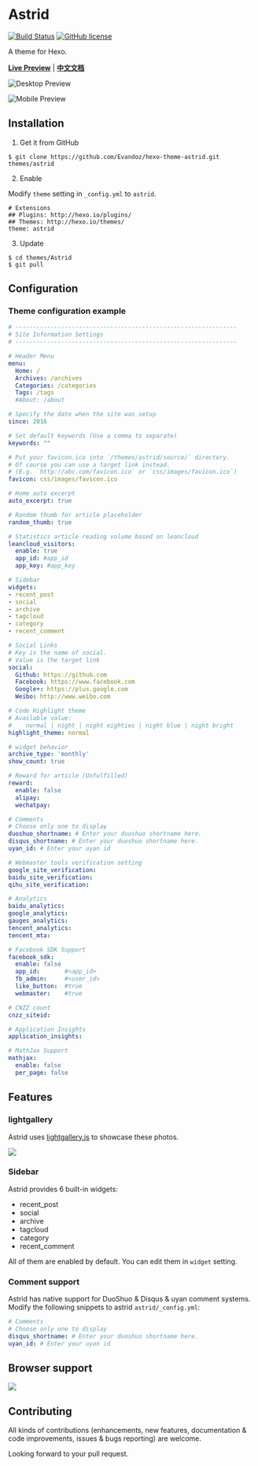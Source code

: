 # Astrid

[![Build Status](https://travis-ci.org/Evandoz/hexo-theme-astrid.svg?branch=master)](https://travis-ci.org/Evandoz/hexo-theme-astrid)   [![GitHub license](https://img.shields.io/badge/license-MIT-blue.svg)](https://github.com/Evandoz/hexo-theme-astrid/blob/master/LICENSE)

A theme for Hexo.

[**Live Preview**](https://evandoz.github.io/hexo-theme-astrid/)  |   [**中文文档**](https://github.com/Evandoz/hexo-theme-astrid/blob/master/README.zh.md)


![Desktop Preview](source/preview/preview-desktop.png?raw=true)

![Mobile Preview](source/preview/preview-mobile.png?raw=true)

<!--more-->

## Installation

 1. Get it from GitHub

 ```shell
 $ git clone https://github.com/Evandoz/hexo-theme-astrid.git themes/astrid
 ```
 2. Enable

 Modify `theme` setting in `_config.yml` to `astrid`.
 ```
 # Extensions
 ## Plugins: http://hexo.io/plugins/
 ## Themes: http://hexo.io/themes/
 theme: astrid
 ```
 3. Update

 ```shell
 $ cd themes/Astrid
 $ git pull
 ```

## Configuration

### Theme configuration example

``` yml
# ---------------------------------------------------------------
# Site Information Settings
# ---------------------------------------------------------------

# Header Menu
menu:
  Home: /
  Archives: /archives
  Categories: /categories
  Tags: /tags
  #About: /about

# Specify the date when the site was setup
since: 2016

# Set default keywords (Use a comma to separate)
keywords: ""

# Put your favicon.ico into `/themes/astrid/source/` directory.
# Of course you can use a target link instead.
# (E.g. `http://abc.com/favicon.ico` or `css/images/favicon.ico`)
favicon: css/images/favicon.ico

# Home auto excerpt
auto_excerpt: true

# Random thumb for article placeholder
random_thumb: true

# Statistics article reading volume based on leancloud
leancloud_visitors:
  enable: true
  app_id: #app_id
  app_key: #app_key

# Sidebar
widgets:
- recent_post
- social
- archive
- tagcloud
- category
- recent_comment

# Social Links
# Key is the name of social.
# Value is the target link
social:
  Github: https://github.com
  Facebook: https://www.facebook.com
  Google+: https://plus.google.com
  Weibo: http://www.weibo.com

# Code Highlight theme
# Available value:
#    normal | night | night eighties | night blue | night bright
highlight_theme: normal

# widget behavior
archive_type: 'monthly'
show_count: true

# Reward for article (Unfulfilled)
reward:
  enable: false
  alipay:
  wechatpay:

# Comments
# Choose only one to display
duoshuo_shortname: # Enter your duoshuo shortname here.
disqus_shortname: # Enter your duoshuo shortname here.
uyan_id: # Enter your uyan id

# Webmaster tools verification setting
google_site_verification:
baidu_site_verification:
qihu_site_verification:

# Analytics
baidu_analytics:
google_analytics:
gauges_analytics:
tencent_analytics:
tencent_mta:

# Facebook SDK Support
facebook_sdk:
  enable: false
  app_id:       #<app_id>
  fb_admin:     #<user_id>
  like_button:  #true
  webmaster:    #true

# CNZZ count
cnzz_siteid:

# Application Insights
application_insights:

# MathJax Support
mathjax:
  enable: false
  per_page: false
```

## Features

### lightgallery

Astrid uses [lightgallery.js](https://sachinchoolur.github.io/lightgallery.js/) to showcase these photos.

![](source/preview//lightgallery.png "")

### Sidebar

Astrid provides 6 built-in widgets:

- recent_post
- social
- archive
- tagcloud
- category
- recent_comment

All of them are enabled by default. You can edit them in `widget` setting.

### Comment support

Astrid has native support for DuoShuo & Disqus & uyan comment systems. Modify the following snippets to astrid `astrid/_config.yml`:

```yml
# Comments
# Choose only one to display
disqus_shortname: # Enter your duoshuo shortname here.
uyan_id: # Enter your uyan id
```

## Browser support

![](source/preview/browser-support.png?raw=true)


## Contributing

All kinds of contributions (enhancements, new features, documentation & code improvements, issues & bugs reporting) are welcome.

Looking forward to your pull request.

[Hexo]: https://hexo.io/
[Font Awesome]: http://fontawesome.io/
